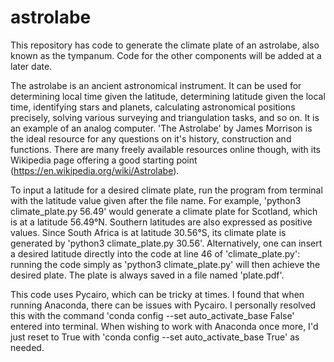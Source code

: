 # astrolabe
This repository has code to generate the climate plate of an astrolabe, also known as the tympanum. Code for the other components will be added at a later date.

The astrolabe is an ancient astronomical instrument. It can be used for determining local time given the latitude, determining latitude given the local time, identifying stars and planets, calculating astronomical positions precisely, solving various surveying and triangulation tasks, and so on. It is an example of an analog computer. 'The Astrolabe' by James Morrison is the ideal resource for any questions on it's history, construction and functions. There are many freely available resources online though, with its Wikipedia page offering a good starting point (https://en.wikipedia.org/wiki/Astrolabe).

To input a latitude for a desired climate plate, run the program from terminal with the latitude value given after the file name. For example, 'python3 climate_plate.py 56.49' would generate a climate plate for Scotland, which is at a latitude 56.49°N. Southern latitudes are also expressed as positive values. Since South Africa is at latitude 30.56°S, its climate plate is generated by 'python3 climate_plate.py 30.56'. Alternatively, one can insert a desired latitude directly into the code at line 46 of 'climate_plate.py': running the code simply as 'python3 climate_plate.py' will then achieve the desired plate. The plate is always saved in a file named 'plate.pdf'.

This code uses Pycairo, which can be tricky at times. I found that when running Anaconda, there can be issues with Pycairo. I personally resolved this with the command
  'conda config --set auto_activate_base False'
entered into terminal. When wishing to work with Anaconda once more, I'd just reset to True with
  'conda config --set auto_activate_base True'
as needed.
